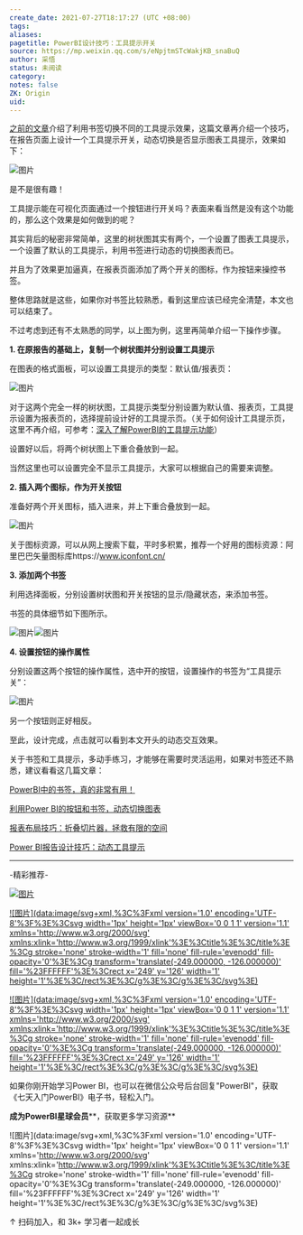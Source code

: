 ```yaml
---
create_date: 2021-07-27T18:17:27 (UTC +08:00)
tags:
aliases:
pagetitle: PowerBI设计技巧：工具提示开关
source: https://mp.weixin.qq.com/s/eNpjtmSTcWakjKB_snaBuQ
author: 采悟
status: 未阅读
category:
notes: false
ZK: Origin
uid:
---
```


[之前的文章](http://mp.weixin.qq.com/s?__biz=MzA4MzQwMjY4MA==&mid=2484076591&idx=1&sn=b58d43709fe14df092e63dd107c1d8cc&chksm=8e13aaf8b96423ee7bfbf3c9f9ef3643819c7f36970fb46e97bbf15fd23de54aa89380775772&scene=21#wechat_redirect)介绍了利用书签切换不同的工具提示效果，这篇文章再介绍一个技巧，在报告页面上设计一个工具提示开关，动态切换是否显示图表工具提示，效果如下：  

![图片](https://mmbiz.qpic.cn/mmbiz_gif/aHEbZtANQJMnIRpWcONauI7mAOicBcqNhAVNqzDvL6ibAibH0cbJhIwqKowEWWIq4gNueaAJTD9O85wBicqP4oVD5Q/640?wx_fmt=gif&wxfrom=5&wx_lazy=1)

是不是很有趣！

工具提示能在可视化页面通过一个按钮进行开关吗？表面来看当然是没有这个功能的，那么这个效果是如何做到的呢？

其实背后的秘密非常简单，这里的树状图其实有两个，一个设置了图表工具提示，一个设置了默认的工具提示，利用书签进行动态的切换图表而已。

并且为了效果更加逼真，在报表页面添加了两个开关的图标，作为按钮来操控书签。

整体思路就是这些，如果你对书签比较熟悉，看到这里应该已经完全清楚，本文也可以结束了。

不过考虑到还有不太熟悉的同学，以上图为例，这里再简单介绍一下操作步骤。

**1\. 在原报告的基础上，复制一个树状图并分别设置工具提示**

在图表的格式面板，可以设置工具提示的类型：默认值/报表页：

![图片](https://mmbiz.qpic.cn/mmbiz_png/aHEbZtANQJMnIRpWcONauI7mAOicBcqNhtSdfr5hIicKqXLtyoShhkWTalX76kkVLxmvuqQgU45BmpEjLwy4pTicA/640?wx_fmt=png&wxfrom=5&wx_lazy=1&wx_co=1)

对于这两个完全一样的树状图，工具提示类型分别设置为默认值、报表页，工具提示设置为报表页的，选择提前设计好的工具提示页。（关于如何设计工具提示页，这里不再介绍，可参考：[深入了解PowerBI的工具提示功能](http://mp.weixin.qq.com/s?__biz=MzA4MzQwMjY4MA==&mid=2484067562&idx=1&sn=c3472d97c251abf52f38e2f7e31b23a6&chksm=8e0c763db97bff2bf8d514625a3fd037d274ea3014624766b7aa2822bc63a6e2c96006223ba7&scene=21#wechat_redirect)）

设置好以后，将两个树状图上下重合叠放到一起。

当然这里也可以设置完全不显示工具提示，大家可以根据自己的需要来调整。

**2\. 插入两个图标，作为开关按钮**

准备好两个开关图标，插入进来，并上下重合叠放到一起。  

![图片](https://mmbiz.qpic.cn/mmbiz_png/aHEbZtANQJMnIRpWcONauI7mAOicBcqNhtgBgQ3GSWicPvonryVS4HMIGmWYqtiabd5P9aS0GHT0oT7ibN5Wz8iacOw/640?wx_fmt=png&wxfrom=5&wx_lazy=1&wx_co=1)

关于图标资源，可以从网上搜索下载，平时多积累，推荐一个好用的图标资源：阿里巴巴矢量图标库https://www.iconfont.cn/

**3\. 添加两个书签**

利用选择面板，分别设置树状图和开关按钮的显示/隐藏状态，来添加书签。  

书签的具体细节如下图所示。

![图片](https://mmbiz.qpic.cn/mmbiz_png/aHEbZtANQJMnIRpWcONauI7mAOicBcqNhZntduyqgjCq45oytehX8ZniatoIh85ia636X2yaFrCgSDhM9icicEqaFtA/640?wx_fmt=png&wxfrom=5&wx_lazy=1&wx_co=1)![图片](https://mmbiz.qpic.cn/mmbiz_png/aHEbZtANQJMnIRpWcONauI7mAOicBcqNhibooTgjlriaLqpjG6FiarjXuDn8W60xQ56Oot3o2riaLKbjMibdrVUPQicsw/640?wx_fmt=png&wxfrom=5&wx_lazy=1&wx_co=1)

**4\. 设置按钮的操作属性**

分别设置这两个按钮的操作属性，选中开的按钮，设置操作的书签为“工具提示关”：

![图片](https://mmbiz.qpic.cn/mmbiz_png/aHEbZtANQJMnIRpWcONauI7mAOicBcqNhNicjZdhibJqzcUYj9EgrciaFM4JtGD3Neh9GwKh3iax55H8LLUvdpLtstQ/640?wx_fmt=png&wxfrom=5&wx_lazy=1&wx_co=1)

另一个按钮则正好相反。

至此，设计完成，点击就可以看到本文开头的动态交互效果。  

关于书签和工具提示，多动手练习，才能够在需要时灵活运用，如果对书签还不熟悉，建议看看这几篇文章：

[PowerBI中的书签，真的非常有用！](http://mp.weixin.qq.com/s?__biz=MzA4MzQwMjY4MA==&mid=2484068219&idx=1&sn=b74e0d16ac61413a90fb5f7837dea112&chksm=8e0c75acb97bfcba745fe9ba7eb4ca2aa83d0af34a17668284170b97c68b2d3dc909dc9eb936&scene=21#wechat_redirect)  

[利用Power BI的按钮和书签，动态切换图表](http://mp.weixin.qq.com/s?__biz=MzA4MzQwMjY4MA==&mid=2484068244&idx=1&sn=4395dc8163cded6a268dd65c3583157a&chksm=8e0c7543b97bfc5551a6626667fccb71b36b303777be57cb0339f3138d2761c43b707a01c073&scene=21#wechat_redirect)  

[报表布局技巧：折叠切片器，拯救有限的空间](http://mp.weixin.qq.com/s?__biz=MzA4MzQwMjY4MA==&mid=2484068451&idx=1&sn=5c34b75425d79e9f03cf125c0a03f110&chksm=8e0c4ab4b97bc3a2abc3822437947613babc67a03c8e324d86a9ecf947bc9f324152a3194797&scene=21#wechat_redirect)  

[Power BI报告设计技巧：动态工具提示](http://mp.weixin.qq.com/s?__biz=MzA4MzQwMjY4MA==&mid=2484076591&idx=1&sn=b58d43709fe14df092e63dd107c1d8cc&chksm=8e13aaf8b96423ee7bfbf3c9f9ef3643819c7f36970fb46e97bbf15fd23de54aa89380775772&scene=21#wechat_redirect)  

___

\-精彩推荐-

[![图片](https://mmbiz.qpic.cn/mmbiz_jpg/aHEbZtANQJOojexubCy39PJZJic24XlI9IC8Fhx57SVYiciave3T7sAxeLXXZgrAzhAsUHXC3dxpU1fp72ChD8ibfw/640?wx_fmt=jpeg&wxfrom=5&wx_lazy=1&wx_co=1)](http://mp.weixin.qq.com/s?__biz=MzA4MzQwMjY4MA==&mid=2484074255&idx=1&sn=0c183ee84fd7fcc4e9dfb6baf39580c0&chksm=8e0c5dd8b97bd4ce1a617be83fe88938a0ba49668102ca3d10794c0e530f38c2950df75cf2ee&scene=21#wechat_redirect)

[![图片](data:image/svg+xml,%3C%3Fxml version='1.0' encoding='UTF-8'%3F%3E%3Csvg width='1px' height='1px' viewBox='0 0 1 1' version='1.1' xmlns='http://www.w3.org/2000/svg' xmlns:xlink='http://www.w3.org/1999/xlink'%3E%3Ctitle%3E%3C/title%3E%3Cg stroke='none' stroke-width='1' fill='none' fill-rule='evenodd' fill-opacity='0'%3E%3Cg transform='translate(-249.000000, -126.000000)' fill='%23FFFFFF'%3E%3Crect x='249' y='126' width='1' height='1'%3E%3C/rect%3E%3C/g%3E%3C/g%3E%3C/svg%3E)](http://mp.weixin.qq.com/s?__biz=MzA4MzQwMjY4MA==&mid=2484072351&idx=1&sn=fabb08c54790ac1225b470fd647c7a5e&chksm=8e0c4548b97bcc5e0450f1945a2c76039bbb42650bcb1edbc856820836d63d32af4c7780e31a&scene=21#wechat_redirect)

[![图片](data:image/svg+xml,%3C%3Fxml version='1.0' encoding='UTF-8'%3F%3E%3Csvg width='1px' height='1px' viewBox='0 0 1 1' version='1.1' xmlns='http://www.w3.org/2000/svg' xmlns:xlink='http://www.w3.org/1999/xlink'%3E%3Ctitle%3E%3C/title%3E%3Cg stroke='none' stroke-width='1' fill='none' fill-rule='evenodd' fill-opacity='0'%3E%3Cg transform='translate(-249.000000, -126.000000)' fill='%23FFFFFF'%3E%3Crect x='249' y='126' width='1' height='1'%3E%3C/rect%3E%3C/g%3E%3C/g%3E%3C/svg%3E)](http://mp.weixin.qq.com/s?__biz=MzA4MzQwMjY4MA==&mid=2484069406&idx=1&sn=5342b16eb810a803dea5d2472441b4e1&chksm=8e0c4ec9b97bc7df8d65d5bbfeeaa95695f7d68e989179a2eeab008a49e7e2351c561a20326e&scene=21#wechat_redirect)

如果你刚开始学习Power BI，也可以在微信公众号后台回复"PowerBI"，获取《七天入门PowerBI》电子书，轻松入门。

**成为PowerBI星球会员****，获取更多学习资源**

![图片](data:image/svg+xml,%3C%3Fxml version='1.0' encoding='UTF-8'%3F%3E%3Csvg width='1px' height='1px' viewBox='0 0 1 1' version='1.1' xmlns='http://www.w3.org/2000/svg' xmlns:xlink='http://www.w3.org/1999/xlink'%3E%3Ctitle%3E%3C/title%3E%3Cg stroke='none' stroke-width='1' fill='none' fill-rule='evenodd' fill-opacity='0'%3E%3Cg transform='translate(-249.000000, -126.000000)' fill='%23FFFFFF'%3E%3Crect x='249' y='126' width='1' height='1'%3E%3C/rect%3E%3C/g%3E%3C/g%3E%3C/svg%3E)

↑ 扫码加入，和 3k+ 学习者一起成长
